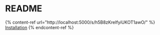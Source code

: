 # README

{% content-ref url="http://localhost:5000/s/h5B8zKreIfyiUKOT1awO/" %}
[Installation](http://localhost:5000/s/h5B8zKreIfyiUKOT1awO/)
{% endcontent-ref %}
